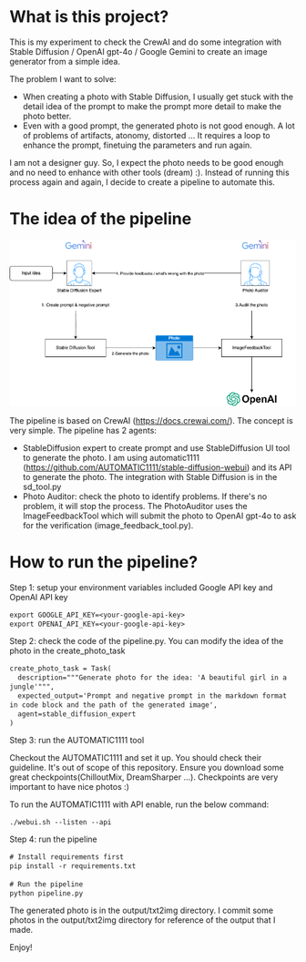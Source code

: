 # What is this project?

This is my experiment to check the CrewAI and do some integration with Stable Diffusion / OpenAI gpt-4o / Google Gemini to create an image generator from a simple idea.

The problem I want to solve:

* When creating a photo with Stable Diffusion, I usually get stuck with the detail idea of the prompt to make the prompt more detail to make the photo better. 
* Even with a good prompt, the generated photo is not good enough. A lot of problems of artifacts, atonomy, distorted ... It requires a loop to enhance the prompt, finetuing the parameters and run again.

I am not a designer guy. So, I expect the photo needs to be good enough and no need to enhance with other tools (dream) :). 
Instead of running this process again and again, I decide to create a pipeline to automate this.

# The idea of the pipeline

![diagram](stable-difffusion-pipeline.png)

The pipeline is based on CrewAI (https://docs.crewai.com/). The concept is very simple. The pipeline has 2 agents: 
* StableDiffusion expert to create prompt and use StableDiffusion UI tool to generate the photo. I am using automatic1111 (https://github.com/AUTOMATIC1111/stable-diffusion-webui) and its API to generate the photo. The integration with Stable Diffusion is in the sd_tool.py
* Photo Auditor: check the photo to identify problems. If there's no problem, it will stop the process. The PhotoAuditor uses the ImageFeedbackTool which will submit the photo to OpenAI gpt-4o to ask for the verification (image_feedback_tool.py).

# How to run the pipeline?

Step 1: setup your environment variables included Google API key and OpenAI API key

```
export GOOGLE_API_KEY=<your-google-api-key>
export OPENAI_API_KEY=<your-google-api-key>
```

Step 2: check the code of the pipeline.py. You can modify the idea of the photo in the create_photo_task

```
create_photo_task = Task(
  description="""Generate photo for the idea: 'A beautiful girl in a jungle'""",
  expected_output='Prompt and negative prompt in the markdown format in code block and the path of the generated image',
  agent=stable_diffusion_expert
)
```

Step 3: run the AUTOMATIC1111 tool

Checkout the AUTOMATIC1111 and set it up. You should check their guideline. It's out of scope of this repository. Ensure you download some great checkpoints(ChilloutMix, DreamSharper ...). Checkpoints are very important to have nice photos :)

To run the AUTOMATIC1111 with API enable, run the below command:

```
./webui.sh --listen --api
```

Step 4: run the pipeline

```
# Install requirements first
pip install -r requirements.txt

# Run the pipeline
python pipeline.py
```

The generated photo is in the output/txt2img directory. I commit some photos in the output/txt2img directory for reference of the output that I made.

Enjoy!